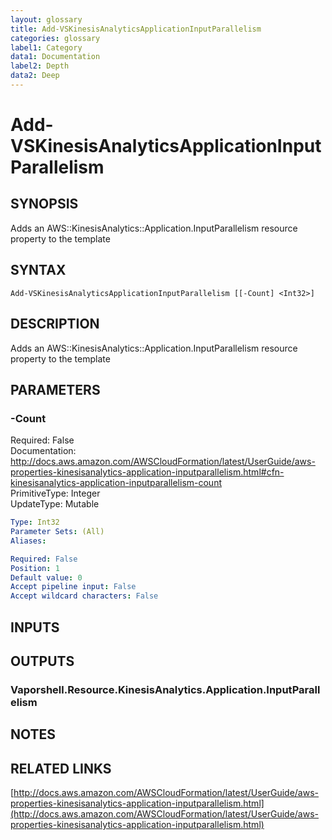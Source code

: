 ```yaml
---
layout: glossary
title: Add-VSKinesisAnalyticsApplicationInputParallelism
categories: glossary
label1: Category
data1: Documentation
label2: Depth
data2: Deep
---
```


# Add-VSKinesisAnalyticsApplicationInputParallelism

## SYNOPSIS
Adds an AWS::KinesisAnalytics::Application.InputParallelism resource property to the template

## SYNTAX

```
Add-VSKinesisAnalyticsApplicationInputParallelism [[-Count] <Int32>]
```

## DESCRIPTION
Adds an AWS::KinesisAnalytics::Application.InputParallelism resource property to the template

## PARAMETERS

### -Count
Required: False    
Documentation: http://docs.aws.amazon.com/AWSCloudFormation/latest/UserGuide/aws-properties-kinesisanalytics-application-inputparallelism.html#cfn-kinesisanalytics-application-inputparallelism-count    
PrimitiveType: Integer    
UpdateType: Mutable

```yaml
Type: Int32
Parameter Sets: (All)
Aliases: 

Required: False
Position: 1
Default value: 0
Accept pipeline input: False
Accept wildcard characters: False
```

## INPUTS

## OUTPUTS

### Vaporshell.Resource.KinesisAnalytics.Application.InputParallelism

## NOTES

## RELATED LINKS

[http://docs.aws.amazon.com/AWSCloudFormation/latest/UserGuide/aws-properties-kinesisanalytics-application-inputparallelism.html](http://docs.aws.amazon.com/AWSCloudFormation/latest/UserGuide/aws-properties-kinesisanalytics-application-inputparallelism.html)

